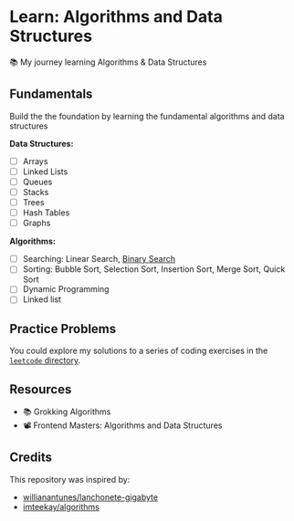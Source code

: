 # Learn: Algorithms and Data Structures

📚 My journey learning Algorithms &amp; Data Structures

## Fundamentals

Build the the foundation by learning the fundamental algorithms and data structures

**Data Structures:**

- [ ] Arrays
- [ ] Linked Lists
- [ ] Queues
- [ ] Stacks
- [ ] Trees
- [ ] Hash Tables
- [ ] Graphs

**Algorithms:**

- [ ] Searching: Linear Search, [Binary Search](./algorithms/binary-search.py)
- [ ] Sorting: Bubble Sort, Selection Sort, Insertion Sort, Merge Sort, Quick Sort
- [ ] Dynamic Programming
- [ ] Linked list

## Practice Problems

You could explore my solutions to a series of coding exercises in the [`leetcode` directory](./leetcode/).

## Resources

- 📚 Grokking Algorithms
- 📽️ Frontend Masters: Algorithms and Data Structures

## Credits

This repository was inspired by:

- [willianantunes/lanchonete-gigabyte](https://github.com/willianantunes/lanchonete-gigabyte)
- [imteekay/algorithms](https://github.com/imteekay/algorithms)
